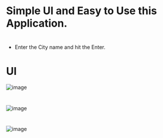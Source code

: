 # Simple UI and Easy to Use this Application.
#
- Enter the City name and hit the Enter.

# UI 
![image](https://github.com/Rana-devanand/Meteorological-data-system/assets/166101234/2ae406e0-ec8b-4ebb-8e26-5b4babd54b2b)

#

![image](https://github.com/Rana-devanand/Meteorological-data-system/assets/166101234/6e072ef0-8f40-4c65-8aa9-69c24db821f9)

#
![image](https://github.com/Rana-devanand/Meteorological-data-system/assets/166101234/c9abc062-73e0-4021-8290-654b4c4bee7e)

